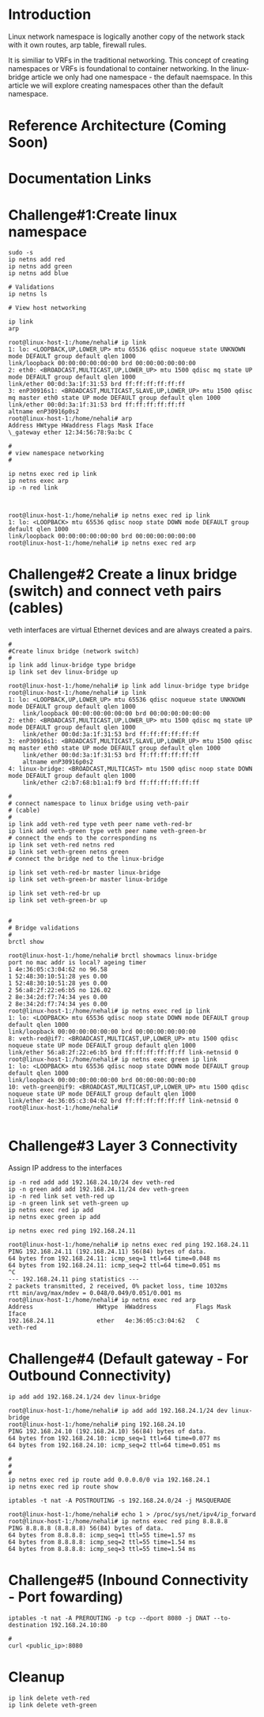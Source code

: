 # Introduction

Linux network namespace is logically another copy of the network stack with it own routes, arp table, firewall rules. 

It is similiar to VRFs in the traditional networking. This concept of creating namespaces or VRFs is foundational to container networking. In the linux-bridge article we only had one namespace - the default naemspace. In this article we will explore creating namespaces other than the default namespace.

# Reference Architecture (Coming Soon)

# Documentation Links

# Challenge#1:Create linux namespace

```console
sudo -s
ip netns add red
ip netns add green
ip netns add blue

# Validations
ip netns ls

# View host networking

ip link
arp

root@linux-host-1:/home/nehali# ip link
1: lo: <LOOPBACK,UP,LOWER_UP> mtu 65536 qdisc noqueue state UNKNOWN mode DEFAULT group default qlen 1000
link/loopback 00:00:00:00:00:00 brd 00:00:00:00:00:00
2: eth0: <BROADCAST,MULTICAST,UP,LOWER_UP> mtu 1500 qdisc mq state UP mode DEFAULT group default qlen 1000
link/ether 00:0d:3a:1f:31:53 brd ff:ff:ff:ff:ff:ff
3: enP30916s1: <BROADCAST,MULTICAST,SLAVE,UP,LOWER_UP> mtu 1500 qdisc mq master eth0 state UP mode DEFAULT group default qlen 1000
link/ether 00:0d:3a:1f:31:53 brd ff:ff:ff:ff:ff:ff
altname enP30916p0s2
root@linux-host-1:/home/nehali# arp
Address HWtype HWaddress Flags Mask Iface
\_gateway ether 12:34:56:78:9a:bc C

#
# view namespace networking
#

ip netns exec red ip link
ip netns exec arp
ip -n red link



root@linux-host-1:/home/nehali# ip netns exec red ip link
1: lo: <LOOPBACK> mtu 65536 qdisc noop state DOWN mode DEFAULT group default qlen 1000
link/loopback 00:00:00:00:00:00 brd 00:00:00:00:00:00
root@linux-host-1:/home/nehali# ip netns exec red arp
```

# Challenge#2 Create a linux bridge (switch) and connect veth pairs (cables)

veth interfaces are virtual Ethernet devices and are always created a pairs.

```console
#
#Create linux bridge (network switch)
#
ip link add linux-bridge type bridge
ip link set dev linux-bridge up

root@linux-host-1:/home/nehali# ip link add linux-bridge type bridge
root@linux-host-1:/home/nehali# ip link
1: lo: <LOOPBACK,UP,LOWER_UP> mtu 65536 qdisc noqueue state UNKNOWN mode DEFAULT group default qlen 1000
    link/loopback 00:00:00:00:00:00 brd 00:00:00:00:00:00
2: eth0: <BROADCAST,MULTICAST,UP,LOWER_UP> mtu 1500 qdisc mq state UP mode DEFAULT group default qlen 1000
    link/ether 00:0d:3a:1f:31:53 brd ff:ff:ff:ff:ff:ff
3: enP30916s1: <BROADCAST,MULTICAST,SLAVE,UP,LOWER_UP> mtu 1500 qdisc mq master eth0 state UP mode DEFAULT group default qlen 1000
    link/ether 00:0d:3a:1f:31:53 brd ff:ff:ff:ff:ff:ff
    altname enP30916p0s2
4: linux-bridge: <BROADCAST,MULTICAST> mtu 1500 qdisc noop state DOWN mode DEFAULT group default qlen 1000
    link/ether c2:b7:68:b1:a1:f9 brd ff:ff:ff:ff:ff:ff

#
# connect namespace to linux bridge using veth-pair
# (cable)
#
ip link add veth-red type veth peer name veth-red-br
ip link add veth-green type veth peer name veth-green-br
# connect the ends to the corresponding ns
ip link set veth-red netns red
ip link set veth-green netns green
# connect the bridge ned to the linux-bridge

ip link set veth-red-br master linux-bridge
ip link set veth-green-br master linux-bridge

ip link set veth-red-br up
ip link set veth-green-br up


#
# Bridge validations
#
brctl show

root@linux-host-1:/home/nehali# brctl showmacs linux-bridge
port no mac addr is local? ageing timer
1 4e:36:05:c3:04:62 no 96.58
1 52:48:30:10:51:28 yes 0.00
1 52:48:30:10:51:28 yes 0.00
2 56:a8:2f:22:e6:b5 no 126.02
2 8e:34:2d:f7:74:34 yes 0.00
2 8e:34:2d:f7:74:34 yes 0.00
root@linux-host-1:/home/nehali# ip netns exec red ip link
1: lo: <LOOPBACK> mtu 65536 qdisc noop state DOWN mode DEFAULT group default qlen 1000
link/loopback 00:00:00:00:00:00 brd 00:00:00:00:00:00
8: veth-red@if7: <BROADCAST,MULTICAST,UP,LOWER_UP> mtu 1500 qdisc noqueue state UP mode DEFAULT group default qlen 1000
link/ether 56:a8:2f:22:e6:b5 brd ff:ff:ff:ff:ff:ff link-netnsid 0
root@linux-host-1:/home/nehali# ip netns exec green ip link
1: lo: <LOOPBACK> mtu 65536 qdisc noop state DOWN mode DEFAULT group default qlen 1000
link/loopback 00:00:00:00:00:00 brd 00:00:00:00:00:00
10: veth-green@if9: <BROADCAST,MULTICAST,UP,LOWER_UP> mtu 1500 qdisc noqueue state UP mode DEFAULT group default qlen 1000
link/ether 4e:36:05:c3:04:62 brd ff:ff:ff:ff:ff:ff link-netnsid 0
root@linux-host-1:/home/nehali#


```

# Challenge#3 Layer 3 Connectivity

Assign IP address to the interfaces

```console
ip -n red add add 192.168.24.10/24 dev veth-red
ip -n green add add 192.168.24.11/24 dev veth-green
ip -n red link set veth-red up
ip -n green link set veth-green up
ip netns exec red ip add
ip netns exec green ip add

ip netns exec red ping 192.168.24.11

root@linux-host-1:/home/nehali# ip netns exec red ping 192.168.24.11
PING 192.168.24.11 (192.168.24.11) 56(84) bytes of data.
64 bytes from 192.168.24.11: icmp_seq=1 ttl=64 time=0.048 ms
64 bytes from 192.168.24.11: icmp_seq=2 ttl=64 time=0.051 ms
^C
--- 192.168.24.11 ping statistics ---
2 packets transmitted, 2 received, 0% packet loss, time 1032ms
rtt min/avg/max/mdev = 0.048/0.049/0.051/0.001 ms
root@linux-host-1:/home/nehali# ip netns exec red arp
Address                  HWtype  HWaddress           Flags Mask            Iface
192.168.24.11            ether   4e:36:05:c3:04:62   C                     veth-red

```

# Challenge#4 (Default gateway - For Outbound Connectivity)

```console
ip add add 192.168.24.1/24 dev linux-bridge

root@linux-host-1:/home/nehali# ip add add 192.168.24.1/24 dev linux-bridge
root@linux-host-1:/home/nehali# ping 192.168.24.10
PING 192.168.24.10 (192.168.24.10) 56(84) bytes of data.
64 bytes from 192.168.24.10: icmp_seq=1 ttl=64 time=0.077 ms
64 bytes from 192.168.24.10: icmp_seq=2 ttl=64 time=0.051 ms

#
#
#
ip netns exec red ip route add 0.0.0.0/0 via 192.168.24.1
ip netns exec red ip route show

iptables -t nat -A POSTROUTING -s 192.168.24.0/24 -j MASQUERADE

root@linux-host-1:/home/nehali# echo 1 > /proc/sys/net/ipv4/ip_forward
root@linux-host-1:/home/nehali# ip netns exec red ping 8.8.8.8
PING 8.8.8.8 (8.8.8.8) 56(84) bytes of data.
64 bytes from 8.8.8.8: icmp_seq=1 ttl=55 time=1.57 ms
64 bytes from 8.8.8.8: icmp_seq=2 ttl=55 time=1.54 ms
64 bytes from 8.8.8.8: icmp_seq=3 ttl=55 time=1.54 ms
```

# Challenge#5 (Inbound Connectivity - Port fowarding)

```console
iptables -t nat -A PREROUTING -p tcp --dport 8080 -j DNAT --to-destination 192.168.24.10:80

#
curl <public_ip>:8080
```

# Cleanup

```console
ip link delete veth-red
ip link delete veth-green
```
